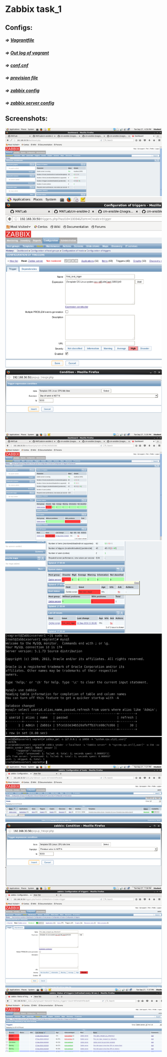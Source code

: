 # Zabbix task_1

## Configs:
##### => [Vagrantfile](Vagrantfile)
##### => [Out log of vagrant](outvagrant.log)
##### => [conf.cnf](source/conf.cnf)
##### => [provision file](source/provision.yml)
##### => [zabbix config](source/zabbix.conf)
##### => [zabbix server config](source/zabbix_server.conf)

##

## Screenshots:
![](source/scrin/Screenshot.png)
![](source/scrin/Screenshot-2.png)
![](source/scrin/Screenshot-3.png)
![](source/scrin/Screenshot-4.png)
![](source/scrin/Screenshot-5.png)
![](source/scrin/Screenshot-6.png)
![](source/scrin/Screenshot-7.png)
![](source/scrin/Screenshot-8.png)
![](source/scrin/Screenshot-9.png)
![](source/scrin/Screenshot-10.png)
![](source/scrin/Screenshot-11.png)
